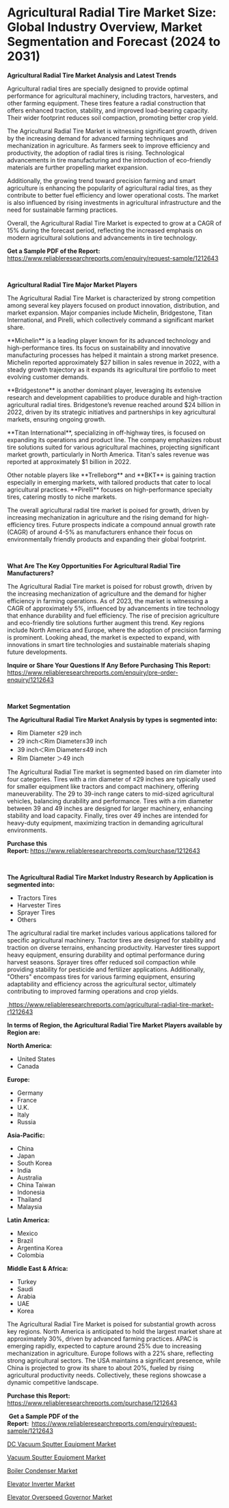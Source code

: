 <p><h1>Agricultural Radial Tire Market Size: Global Industry Overview, Market Segmentation and Forecast (2024 to 2031)</h1></p><p><strong>Agricultural Radial Tire Market Analysis and Latest Trends</strong></p>
<p><p>Agricultural radial tires are specially designed to provide optimal performance for agricultural machinery, including tractors, harvesters, and other farming equipment. These tires feature a radial construction that offers enhanced traction, stability, and improved load-bearing capacity. Their wider footprint reduces soil compaction, promoting better crop yield.</p><p>The Agricultural Radial Tire Market is witnessing significant growth, driven by the increasing demand for advanced farming techniques and mechanization in agriculture. As farmers seek to improve efficiency and productivity, the adoption of radial tires is rising. Technological advancements in tire manufacturing and the introduction of eco-friendly materials are further propelling market expansion. </p><p>Additionally, the growing trend toward precision farming and smart agriculture is enhancing the popularity of agricultural radial tires, as they contribute to better fuel efficiency and lower operational costs. The market is also influenced by rising investments in agricultural infrastructure and the need for sustainable farming practices. </p><p>Overall, the Agricultural Radial Tire Market is expected to grow at a CAGR of 15% during the forecast period, reflecting the increased emphasis on modern agricultural solutions and advancements in tire technology.</p></p>
<p><strong>Get a Sample PDF of the Report:&nbsp;</strong> <a href="https://www.reliableresearchreports.com/enquiry/request-sample/1212643?utm_campaign=24&utm_medium=2&utm_source=Github&utm_content=ia&utm_term=17122024&utm_id=agricultural-radial-tire">https://www.reliableresearchreports.com/enquiry/request-sample/1212643</a></p>
<p>&nbsp;</p>
<p><strong>Agricultural Radial Tire Major Market Players</strong></p>
<p><p>The Agricultural Radial Tire Market is characterized by strong competition among several key players focused on product innovation, distribution, and market expansion. Major companies include Michelin, Bridgestone, Titan International, and Pirelli, which collectively command a significant market share.</p><p>**Michelin** is a leading player known for its advanced technology and high-performance tires. Its focus on sustainability and innovative manufacturing processes has helped it maintain a strong market presence. Michelin reported approximately $27 billion in sales revenue in 2022, with a steady growth trajectory as it expands its agricultural tire portfolio to meet evolving customer demands.</p><p>**Bridgestone** is another dominant player, leveraging its extensive research and development capabilities to produce durable and high-traction agricultural radial tires. Bridgestone’s revenue reached around $24 billion in 2022, driven by its strategic initiatives and partnerships in key agricultural markets, ensuring ongoing growth.</p><p>**Titan International**, specializing in off-highway tires, is focused on expanding its operations and product line. The company emphasizes robust tire solutions suited for various agricultural machines, projecting significant market growth, particularly in North America. Titan's sales revenue was reported at approximately $1 billion in 2022.</p><p>Other notable players like **Trelleborg** and **BKT** is gaining traction especially in emerging markets, with tailored products that cater to local agricultural practices. **Pirelli** focuses on high-performance specialty tires, catering mostly to niche markets.</p><p>The overall agricultural radial tire market is poised for growth, driven by increasing mechanization in agriculture and the rising demand for high-efficiency tires. Future prospects indicate a compound annual growth rate (CAGR) of around 4-5% as manufacturers enhance their focus on environmentally friendly products and expanding their global footprint.</p></p>
<p>&nbsp;</p>
<p><strong>What Are The Key Opportunities For Agricultural Radial Tire Manufacturers?</strong></p>
<p><p>The Agricultural Radial Tire market is poised for robust growth, driven by the increasing mechanization of agriculture and the demand for higher efficiency in farming operations. As of 2023, the market is witnessing a CAGR of approximately 5%, influenced by advancements in tire technology that enhance durability and fuel efficiency. The rise of precision agriculture and eco-friendly tire solutions further augment this trend. Key regions include North America and Europe, where the adoption of precision farming is prominent. Looking ahead, the market is expected to expand, with innovations in smart tire technologies and sustainable materials shaping future developments.</p></p>
<p><strong>Inquire or Share Your Questions If Any Before Purchasing This Report:</strong> <a href="https://www.reliableresearchreports.com/enquiry/pre-order-enquiry/1212643?utm_campaign=24&utm_medium=2&utm_source=Github&utm_content=ia&utm_term=17122024&utm_id=agricultural-radial-tire">https://www.reliableresearchreports.com/enquiry/pre-order-enquiry/1212643</a></p>
<p>&nbsp;</p>
<p><strong>Market Segmentation</strong></p>
<p><strong>The Agricultural Radial Tire Market Analysis by types is segmented into:</strong></p>
<p><ul><li>Rim Diameter ≤29 inch</li><li>29 inch＜Rim Diameter≤39 inch</li><li>39 inch＜Rim Diameter≤49 inch</li><li>Rim Diameter ＞49 inch</li></ul></p>
<p><p>The Agricultural Radial Tire market is segmented based on rim diameter into four categories. Tires with a rim diameter of ≤29 inches are typically used for smaller equipment like tractors and compact machinery, offering maneuverability. The 29 to 39-inch range caters to mid-sized agricultural vehicles, balancing durability and performance. Tires with a rim diameter between 39 and 49 inches are designed for larger machinery, enhancing stability and load capacity. Finally, tires over 49 inches are intended for heavy-duty equipment, maximizing traction in demanding agricultural environments.</p></p>
<p><strong>Purchase this Report:&nbsp;</strong><a href="https://www.reliableresearchreports.com/purchase/1212643?utm_campaign=24&utm_medium=2&utm_source=Github&utm_content=ia&utm_term=17122024&utm_id=agricultural-radial-tire">https://www.reliableresearchreports.com/purchase/1212643</a></p>
<p>&nbsp;</p>
<p><strong>The Agricultural Radial Tire Market Industry Research by Application is segmented into:</strong></p>
<p><ul><li>Tractors Tires</li><li>Harvester Tires</li><li>Sprayer Tires</li><li>Others</li></ul></p>
<p><p>The agricultural radial tire market includes various applications tailored for specific agricultural machinery. Tractor tires are designed for stability and traction on diverse terrains, enhancing productivity. Harvester tires support heavy equipment, ensuring durability and optimal performance during harvest seasons. Sprayer tires offer reduced soil compaction while providing stability for pesticide and fertilizer applications. Additionally, "Others" encompass tires for various farming equipment, ensuring adaptability and efficiency across the agricultural sector, ultimately contributing to improved farming operations and crop yields.</p></p>
<p><a href="https://www.reliableresearchreports.com/agricultural-radial-tire-market-r1212643?utm_campaign=24&utm_medium=2&utm_source=Github&utm_content=ia&utm_term=17122024&utm_id=agricultural-radial-tire">&nbsp;https://www.reliableresearchreports.com/agricultural-radial-tire-market-r1212643</a></p>
<p><strong>In terms of Region, the Agricultural Radial Tire Market Players available by Region are:</strong></p>
<p>
    <p> <strong> North America: </strong>
        <ul>
            <li>United States</li>
            <li>Canada</li>
        </ul>
        </p> 
    <p> <strong> Europe: </strong>
        <ul>
            <li>Germany</li>
            <li>France</li>
            <li>U.K.</li>
            <li>Italy</li>
            <li>Russia</li>
        </ul>
        </p> 
    <p> <strong> Asia-Pacific: </strong>
        <ul>
            <li>China</li>
            <li>Japan</li>
            <li>South Korea</li>
            <li>India</li>
            <li>Australia</li>
            <li>China Taiwan</li>
            <li>Indonesia</li>
            <li>Thailand</li>
            <li>Malaysia</li>
        </ul>
        </p> 
    <p> <strong> Latin America: </strong>
        <ul>
            <li>Mexico</li>
            <li>Brazil</li>
            <li>Argentina Korea</li>
            <li>Colombia</li>
        </ul>
        </p> 
    <p> <strong> Middle East & Africa: </strong>
        <ul>
            <li>Turkey</li>
            <li>Saudi</li>
            <li>Arabia</li>
            <li>UAE</li>
            <li>Korea</li>
        </ul>
    </p>
    </p>
<p><p>The Agricultural Radial Tire Market is poised for substantial growth across key regions. North America is anticipated to hold the largest market share at approximately 30%, driven by advanced farming practices. APAC is emerging rapidly, expected to capture around 25% due to increasing mechanization in agriculture. Europe follows with a 22% share, reflecting strong agricultural sectors. The USA maintains a significant presence, while China is projected to grow its share to about 20%, fueled by rising agricultural productivity needs. Collectively, these regions showcase a dynamic competitive landscape.</p></p>
<p><strong>Purchase this Report: </strong><a href="https://www.reliableresearchreports.com/purchase/1212643?utm_campaign=24&utm_medium=2&utm_source=Github&utm_content=ia&utm_term=17122024&utm_id=agricultural-radial-tire">https://www.reliableresearchreports.com/purchase/1212643</a></p>
<p>&nbsp;<strong>Get a Sample PDF of the Report:&nbsp;&nbsp;</strong><a href="https://www.reliableresearchreports.com/enquiry/request-sample/1212643?utm_campaign=24&utm_medium=2&utm_source=Github&utm_content=ia&utm_term=17122024&utm_id=agricultural-radial-tire">https://www.reliableresearchreports.com/enquiry/request-sample/1212643</a></p>
<p><strong></strong></p>
<p><p><a href="https://github.com/delindacallegari68/Market-Research-Report-List-1/blob/main/dc-vacuum-sputter-equipment-market.md?utm_campaign=24&utm_medium=2&utm_source=Github&utm_content=ia&utm_term=17122024&utm_id=agricultural-radial-tire">DC Vacuum Sputter Equipment Market</a></p><p><a href="https://github.com/santosh758595/Market-Research-Report-List-6/blob/main/vacuum-sputter-equipment-market.md?utm_campaign=24&utm_medium=2&utm_source=Github&utm_content=ia&utm_term=17122024&utm_id=agricultural-radial-tire">Vacuum Sputter Equipment Market</a></p><p><a href="https://www.linkedin.com/pulse/analysis-global-boiler-condenser-market-type-application-6jy9e?utm_campaign=24&utm_medium=2&utm_source=Github&utm_content=ia&utm_term=17122024&utm_id=agricultural-radial-tire">Boiler Condenser Market</a></p><p><a href="https://www.linkedin.com/pulse/projecting-growth-elevator-invertermarket-impact-analysis-vhnte?utm_campaign=24&utm_medium=2&utm_source=Github&utm_content=ia&utm_term=17122024&utm_id=agricultural-radial-tire">Elevator Inverter Market</a></p><p><a href="https://www.linkedin.com/pulse/in-depth-elevator-overspeed-governor-market-analysis-expansion-vptye?utm_campaign=24&utm_medium=2&utm_source=Github&utm_content=ia&utm_term=17122024&utm_id=agricultural-radial-tire">Elevator Overspeed Governor Market</a></p></p>
